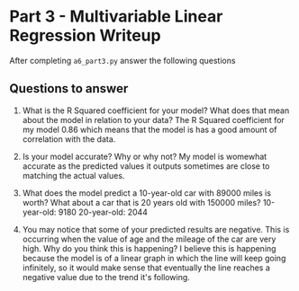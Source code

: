 # Part 3 - Multivariable Linear Regression Writeup

After completing `a6_part3.py` answer the following questions

## Questions to answer

1. What is the R Squared coefficient for your model? What does that mean about the model in relation to your data?
The R Squared coefficient for my model 0.86 which means that the model is has a good amount of correlation with the data.
2. Is your model accurate? Why or why not?
My model is womewhat accurate as the predicted values it outputs sometimes are close to matching the actual values.

3. What does the model predict a 10-year-old car with 89000 miles is worth? What about a car that is 20 years old with 150000 miles?
10-year-old: 9180
20-year-old: 2044
4. You may notice that some of your predicted results are negative. This is occurring when the value of age and the mileage of the car are very high. Why do you think this is happening?
I believe this is happening because the model is of a linear graph in which the line will keep going infinitely, so it would make sense that eventually the line reaches a negative value due to the trend it's following.